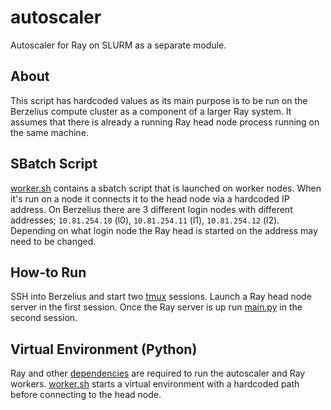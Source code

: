 # autoscaler
Autoscaler for Ray on SLURM as a separate module.

## About
This script has hardcoded values as its main purpose is to be run on the Berzelius compute cluster as a component of a larger Ray system. It assumes that there is already a running Ray head node process running on the same machine.

## SBatch Script
[worker.sh](scripts/worker.sh) contains a sbatch script that is launched on worker nodes. When it's run on a node it connects it to the head node via a hardcoded IP address. On Berzelius there are 3 different login nodes with different addresses; `10.81.254.10` (l0), `10.81.254.11` (l1), `10.81.254.12` (l2). Depending on what login node the Ray head is started on the address may need to be changed.

## How-to Run
SSH into Berzelius and start two [tmux](https://github.com/tmux/tmux/wiki) sessions. Launch a Ray head node server in the first session. Once the Ray server is up run [main.py](autoscaler/main.py) in the second session.

## Virtual Environment (Python)
Ray and other [dependencies](requirements.txt) are required to run the autoscaler and Ray workers. [worker.sh](scripts/worker.sh) starts a virtual environment with a hardcoded path before connecting to the head node.
